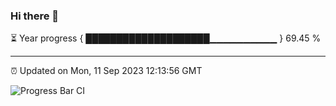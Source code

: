 ### Hi there 👋

⏳ Year progress { ████████████████████▁▁▁▁▁▁▁▁▁▁ } 69.45 %

---

⏰ Updated on Mon, 11 Sep 2023 12:13:56 GMT

![Progress Bar CI](https://github.com/Shyam-Makwana/GitHub-Actions-Demo/workflows/Progress%20Bar%20CI/badge.svg)
